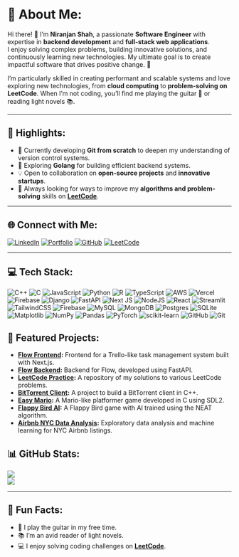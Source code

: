 # 💫 About Me:
Hi there! 👋 I’m **Niranjan Shah**, a passionate **Software Engineer** with expertise in **backend development** and **full-stack web applications**.  
I enjoy solving complex problems, building innovative solutions, and continuously learning new technologies. My ultimate goal is to create impactful software that drives positive change. 🚀  

I’m particularly skilled in creating performant and scalable systems and love exploring new technologies, from **cloud computing** to **problem-solving on LeetCode**. When I’m not coding, you’ll find me playing the guitar 🎸 or reading light novels 📚.

---

## 🌟 Highlights:
- 🔭 Currently developing **Git from scratch** to deepen my understanding of version control systems.
- 🌱 Exploring **Golang** for building efficient backend systems.
- 💡 Open to collaboration on **open-source projects** and **innovative startups**.
- 🎯 Always looking for ways to improve my **algorithms and problem-solving** skills on **[LeetCode](https://leetcode.com/u/niranjanblank/)**.

---

## 🌐 Connect with Me:
[![LinkedIn](https://img.shields.io/badge/LinkedIn-%230077B5.svg?logo=linkedin&logoColor=white)](https://linkedin.com/in/niranjan-shah) [![Portfolio](https://img.shields.io/badge/Portfolio-%23000000.svg?style=for-the-badge&logo=firefox&logoColor=white)](https://niranjanshah.com.np)  [![GitHub](https://img.shields.io/badge/GitHub-%23121011.svg?style=for-the-badge&logo=github&logoColor=white)](https://github.com/niranjanblank)  [![LeetCode](https://img.shields.io/badge/LeetCode-%230C0C0C.svg?style=for-the-badge&logo=leetcode&logoColor=yellow)](https://leetcode.com/u/niranjanblank/)

---


## 💻 Tech Stack:
![C++](https://img.shields.io/badge/c++-%2300599C.svg?style=for-the-badge&logo=c%2B%2B&logoColor=white) ![C](https://img.shields.io/badge/c-%2300599C.svg?style=for-the-badge&logo=c&logoColor=white) ![JavaScript](https://img.shields.io/badge/javascript-%23323330.svg?style=for-the-badge&logo=javascript&logoColor=%23F7DF1E) ![Python](https://img.shields.io/badge/python-3670A0?style=for-the-badge&logo=python&logoColor=ffdd54) ![R](https://img.shields.io/badge/r-%23276DC3.svg?style=for-the-badge&logo=r&logoColor=white) ![TypeScript](https://img.shields.io/badge/typescript-%23007ACC.svg?style=for-the-badge&logo=typescript&logoColor=white) ![AWS](https://img.shields.io/badge/AWS-%23FF9900.svg?style=for-the-badge&logo=amazon-aws&logoColor=white) ![Vercel](https://img.shields.io/badge/vercel-%23000000.svg?style=for-the-badge&logo=vercel&logoColor=white) ![Firebase](https://img.shields.io/badge/firebase-%23039BE5.svg?style=for-the-badge&logo=firebase) ![Django](https://img.shields.io/badge/django-%23092E20.svg?style=for-the-badge&logo=django&logoColor=white) ![FastAPI](https://img.shields.io/badge/FastAPI-005571?style=for-the-badge&logo=fastapi) ![Next JS](https://img.shields.io/badge/Next-black?style=for-the-badge&logo=next.js&logoColor=white) ![NodeJS](https://img.shields.io/badge/node.js-6DA55F?style=for-the-badge&logo=node.js&logoColor=white) ![React](https://img.shields.io/badge/react-%2320232a.svg?style=for-the-badge&logo=react&logoColor=%2361DAFB) ![Streamlit](https://img.shields.io/badge/Streamlit-%23FE4B4B.svg?style=for-the-badge&logo=streamlit&logoColor=white) ![TailwindCSS](https://img.shields.io/badge/tailwindcss-%2338B2AC.svg?style=for-the-badge&logo=tailwind-css&logoColor=white) ![Firebase](https://img.shields.io/badge/firebase-a08021?style=for-the-badge&logo=firebase&logoColor=ffcd34) ![MySQL](https://img.shields.io/badge/mysql-4479A1.svg?style=for-the-badge&logo=mysql&logoColor=white) ![MongoDB](https://img.shields.io/badge/MongoDB-%234ea94b.svg?style=for-the-badge&logo=mongodb&logoColor=white) ![Postgres](https://img.shields.io/badge/postgres-%23316192.svg?style=for-the-badge&logo=postgresql&logoColor=white) ![SQLite](https://img.shields.io/badge/sqlite-%2307405e.svg?style=for-the-badge&logo=sqlite&logoColor=white) ![Matplotlib](https://img.shields.io/badge/Matplotlib-%23ffffff.svg?style=for-the-badge&logo=Matplotlib&logoColor=black) ![NumPy](https://img.shields.io/badge/numpy-%23013243.svg?style=for-the-badge&logo=numpy&logoColor=white) ![Pandas](https://img.shields.io/badge/pandas-%23150458.svg?style=for-the-badge&logo=pandas&logoColor=white) ![PyTorch](https://img.shields.io/badge/PyTorch-%23EE4C2C.svg?style=for-the-badge&logo=PyTorch&logoColor=white) ![scikit-learn](https://img.shields.io/badge/scikit--learn-%23F7931E.svg?style=for-the-badge&logo=scikit-learn&logoColor=white) ![GitHub](https://img.shields.io/badge/github-%23121011.svg?style=for-the-badge&logo=github&logoColor=white) ![Git](https://img.shields.io/badge/git-%23F05033.svg?style=for-the-badge&logo=git&logoColor=white)



## 📂 Featured Projects:
- **[Flow Frontend](https://github.com/niranjanblank/flow_frontend):** Frontend for a Trello-like task management system built with Next.js.  
- **[Flow Backend](https://github.com/niranjanblank/flow_backend):** Backend for Flow, developed using FastAPI.  
- **[LeetCode Practice](https://github.com/niranjanblank/LeetCodePractice):** A repository of my solutions to various LeetCode problems.  
- **[BitTorrent Client](https://github.com/niranjanblank/bittorrrent_client):** A project to build a BitTorrent client in C++.  
- **[Easy Mario](https://github.com/your-repo-link):** A Mario-like platformer game developed in C using SDL2.  
- **[Flappy Bird AI](https://github.com/your-repo-link):** A Flappy Bird game with AI trained using the NEAT algorithm.  
- **[Airbnb NYC Data Analysis](https://github.com/your-repo-link):** Exploratory data analysis and machine learning for NYC Airbnb listings.  



## 📊 GitHub Stats:
![](https://komarev.com/ghpvc/?username=niranjanblank&color=blue)</br>
![](https://github-readme-stats.vercel.app/api/top-langs/?username=niranjanblank&theme=dark&hide_border=false&include_all_commits=true&count_private=true&layout=compact)


---

## 🎯 Fun Facts:
- 🎸 I play the guitar in my free time.  
- 📚 I’m an avid reader of light novels.  
- 💻 I enjoy solving coding challenges on **[LeetCode](https://leetcode.com/u/niranjanblank/)**.  


